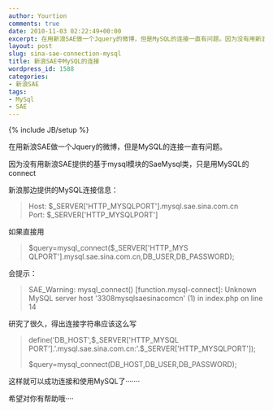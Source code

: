 ```yaml
---
author: Yourtion
comments: true
date: 2010-11-03 02:22:49+00:00
excerpt: 在用新浪SAE做一个Jquery的微博，但是MySQL的连接一直有问题。因为没有用新浪SAE提供的基于mysql模块的SaeMysql类，只是用MySQL的connect
layout: post
slug: sina-sae-connection-mysql
title: 新浪SAE中MySQL的连接
wordpress_id: 1588
categories:
- 新浪SAE
tags:
- MySql
- SAE
---
```

{% include JB/setup %}

在用新浪SAE做一个Jquery的微博，但是MySQL的连接一直有问题。

因为没有用新浪SAE提供的基于mysql模块的SaeMysql类，只是用MySQL的connect

新浪那边提供的MySQL连接信息：


<blockquote>Host: $_SERVER['HTTP_MYSQLPORT'].mysql.sae.sina.com.cn
Port: $_SERVER['HTTP_MYSQLPORT']</blockquote>


如果直接用


<blockquote>$query=mysql_connect($_SERVER['HTTP_MYS
QLPORT'].mysql.sae.sina.com.cn,DB_USER,DB_PASSWORD);</blockquote>


会提示：


<blockquote>SAE_Warning: mysql_connect() [function.mysql-connect]: Unknown MySQL server host '3308mysqlsaesinacomcn' (1) in index.php on line 14</blockquote>


研究了很久，得出连接字符串应该这么写


<blockquote>define('DB_HOST',$_SERVER['HTTP_MYSQL
PORT'].'.mysql.sae.sina.com.cn:'.$_SERVER['HTTP_MYSQLPORT']);

$query=mysql_connect(DB_HOST,DB_USER,DB_PASSWORD);</blockquote>


这样就可以成功连接和使用MySQL了·······

希望对你有帮助哦····
